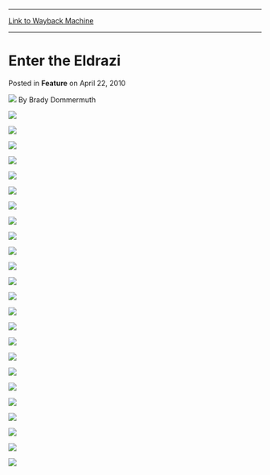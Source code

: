 
---
[Link to Wayback Machine](https://web.archive.org/web/20150120102351/http://magic.wizards.com/en/articles/archive/feature/enter-eldrazi-2010-04-22)

[_metadata_:wayback_url]:- "http://magic.wizards.com/en/articles/archive/feature/enter-eldrazi-2010-04-22"
[_metadata_:wayback_raw_url]:- "https://web.archive.org/web/20150120102351id_/http://magic.wizards.com/en/articles/archive/feature/enter-eldrazi-2010-04-22"
[_metadata_:wayback_capture_timestamp]:- "2015-01-20 10:23:51+00:00"
[_metadata_:generator]:- "Drupal 7 (http://drupal.org)"
---


Enter the Eldrazi
=================



 Posted in **Feature**
 on April 22, 2010 






![](https://media.magic.wizards.com/styles/auth_small/public/images/person/authorpic_bradydommermuth.jpg)
By Brady Dommermuth










![](https://media.wizards.com/legacy/mtg/images/daily/webcomics/en_mtg_comic11_pt1_ete1.jpg)


![](https://media.wizards.com/legacy/mtg/images/daily/webcomics/en_mtg_comic11_pt1_ete2.jpg)


![](https://media.wizards.com/legacy/mtg/images/daily/webcomics/en_mtg_comic11_pt1_ete3.jpg)


![](https://media.wizards.com/legacy/mtg/images/daily/webcomics/en_mtg_comic11_pt1_ete4.jpg)


![](https://media.wizards.com/legacy/mtg/images/daily/webcomics/en_mtg_comic11_pt1_ete5.jpg)


![](https://media.wizards.com/legacy/mtg/images/daily/webcomics/en_mtg_comic11_pt1_ete6.jpg)


![](https://media.wizards.com/legacy/mtg/images/daily/webcomics/en_mtg_comic11_pt1_ete7.jpg)


![](https://media.wizards.com/legacy/mtg/images/daily/webcomics/en_mtg_comic11_pt1_ete8.jpg)


![](https://media.wizards.com/legacy/mtg/images/daily/webcomics/en_mtg_comic11_pt2_ete1.jpg)


![](https://media.wizards.com/legacy/mtg/images/daily/webcomics/en_mtg_comic11_pt2_ete2.jpg)


![](https://media.wizards.com/legacy/mtg/images/daily/webcomics/en_mtg_comic11_pt2_ete3.jpg)


![](https://media.wizards.com/legacy/mtg/images/daily/webcomics/en_mtg_comic11_pt2_ete4.jpg)


![](https://media.wizards.com/legacy/mtg/images/daily/webcomics/en_mtg_comic11_pt2_ete5.jpg)


![](https://media.wizards.com/legacy/mtg/images/daily/webcomics/en_mtg_comic11_pt2_ete6.jpg)


![](https://media.wizards.com/legacy/mtg/images/daily/webcomics/en_mtg_comic11_pt2_ete7.jpg)


![](https://media.wizards.com/legacy/mtg/images/daily/webcomics/en_mtg_comic11_pt2_ete8.jpg)


![](https://media.wizards.com/legacy/mtg/images/daily/webcomics/en_mtg_comic11_pt3_ete1.jpg)


![](https://media.wizards.com/legacy/mtg/images/daily/webcomics/en_mtg_comic11_pt3_ete2.jpg)


![](https://media.wizards.com/legacy/mtg/images/daily/webcomics/en_mtg_comic11_pt3_ete3.jpg)


![](https://media.wizards.com/legacy/mtg/images/daily/webcomics/en_mtg_comic11_pt3_ete4.jpg)


![](https://media.wizards.com/legacy/mtg/images/daily/webcomics/en_mtg_comic11_pt3_ete5.jpg)


![](https://media.wizards.com/legacy/mtg/images/daily/webcomics/en_mtg_comic11_pt3_ete6.jpg)


![](https://media.wizards.com/legacy/mtg/images/daily/webcomics/en_mtg_comic11_pt3_ete7.jpg)


![](https://media.wizards.com/legacy/mtg/images/daily/webcomics/en_mtg_comic11_pt3_ete8.jpg)







